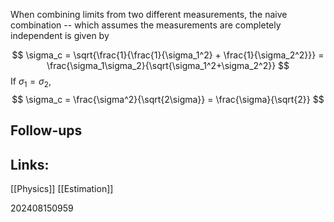 When combining limits from two different measurements, the naive combination -- which assumes the measurements are completely independent is given by

$$
\sigma_c = \sqrt{\frac{1}{\frac{1}{\sigma_1^2} + \frac{1}{\sigma_2^2}}} = \frac{\sigma_1\sigma_2}{\sqrt{\sigma_1^2+\sigma_2^2}}
$$
If $\sigma_1=\sigma_2$, 
$$
\sigma_c = \frac{\sigma^2}{\sqrt{2\sigma}} = \frac{\sigma}{\sqrt{2}}
$$



## Follow-ups


## Links: 
[[Physics]]
[[Estimation]]


202408150959
